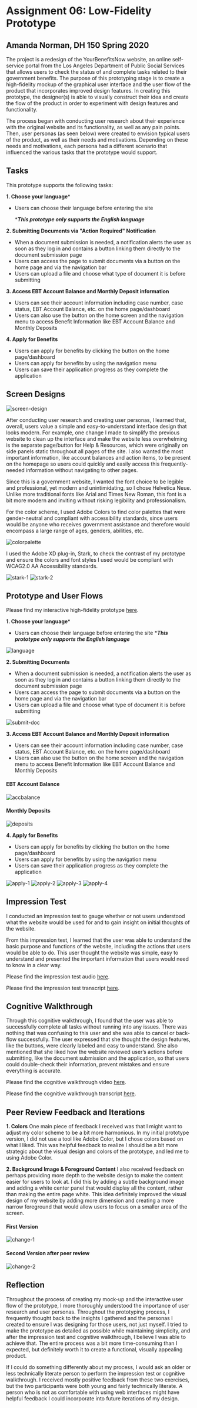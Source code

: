 # Assignment 06: Low-Fidelity Prototype
## Amanda Norman, DH 150 Spring 2020

The project is a redesign of the YourBenefitsNow website, an online self-service portal from the Los Angeles Department of Public Social Services that allows users to check the status of and complete tasks related to their government benefits. The purpose of this prototyping stage is to create a high-fidelity mockup of the graphical user interface and the user flow of the product that incorporates improved design features. In creating this prototype, the designer(s) is able to visually construct their idea and create the flow of the product in order to experiment with design features and functionality.  

The process began with conducting user research about their experience with the original website and its functionality, as well as any pain points. Then, user personas (as seen below) were created to envision typical users of the product, as well as their needs and motivations. Depending on these needs and motivations, each persona had a different scenario that influenced the various tasks that the prototype would support.

## Tasks 
This prototype supports the following tasks:

**1. Choose your language***
* Users can choose their language before entering the site

   ****This prototype only supports the English language***

**2. Submitting Documents via "Action Required" Notification**
* When a document submission is needed, a notification alerts the user as soon as they log in and contains a button linking them directly to the document submission page
* Users can access the page to submit documents via a button on the home page and via the navigation bar
* Users can upload a file and choose what type of document it is before submitting

**3. Access EBT Account Balance and Monthly Deposit information**
* Users can see their account information including case number, case status, EBT Account Balance, etc. on the home page/dashboard
* Users can also use the button on the home screen and the navigation menu to access Benefit Information like EBT Account Balance and Monthly Deposits 

**4. Apply for Benefits**
* Users can apply for benefits by clicking the button on the home page/dashboard
* Users can apply for benefits by using the navigation menu
* Users can save their application progress as they complete the application

## Screen Designs
![screen-design](https://github.com/amanda-norman/DH150-amandanorman/blob/master/proto-pic1.png)

After conducting user research and creating user personas, I learned that, overall, users value a simple and easy-to-understand interface design that looks modern. For example, one change I made to simplify the previous website to clean up the interface and make the website less overwhelming is the separate page/button for Help & Resources, which were originally on side panels static throughout all pages of the site. I also wanted the most important information, like account balances and action items, to be present on the homepage so users could quickly and easily access this frequently-needed information without navigating to other pages.

Since this is a government website, I wanted the font choice to be legible and professional, yet modern and unintimidating, so I chose Helvetica Neue. Unlike more traditional fonts like Arial and Times New Roman, this font is a bit more modern and inviting without risking legibility and professionalism.

For the color scheme, I used Adobe Colors to find color palettes that were gender-neutral and compliant with accessibility standards, since users would be anyone who receives government assistance and therefore would encompass a large range of ages, genders, abilities, etc. 

![colorpalette](https://github.com/amanda-norman/DH150-amandanorman/blob/master/colorpalette.png)

I used the Adobe XD plug-in, Stark, to check the contrast of my prototype and ensure the colors and font styles I used would be compliant with WCAG2.0 AA Accessibility standards.

![stark-1](https://github.com/amanda-norman/DH150-amandanorman/blob/master/stark-1.png)
![stark-2](https://github.com/amanda-norman/DH150-amandanorman/blob/master/stark-2.png)

## Prototype and User Flows

Please find my interactive high-fidelity prototype [here](https://xd.adobe.com/view/6595b4dc-c76f-467d-404b-50a635c2572a-13a4/?fullscreen&hints=off).

**1. Choose your language***
* Users can choose their language before entering the site
****This prototype only supports the English language***

![language](https://github.com/amanda-norman/DH150-amandanorman/blob/master/language.png)

**2. Submitting Documents**
* When a document submission is needed, a notification alerts the user as soon as they log in and contains a button linking them directly to the document submission page
* Users can access the page to submit documents via a button on the home page and via the navigation bar
* Users can upload a file and choose what type of document it is before submitting

![submit-doc](https://github.com/amanda-norman/DH150-amandanorman/blob/master/submit-doc.png)

**3. Access EBT Account Balance and Monthly Deposit information**
* Users can see their account information including case number, case status, EBT Account Balance, etc. on the home page/dashboard
* Users can also use the button on the home screen and the navigation menu to access Benefit Information like EBT Account Balance and Monthly Deposits 

#### EBT Account Balance
![accbalance](https://github.com/amanda-norman/DH150-amandanorman/blob/master/accbalance.png)

#### Monthly Deposits
![deposits](https://github.com/amanda-norman/DH150-amandanorman/blob/master/monthlydeposit.png)


**4. Apply for Benefits**
* Users can apply for benefits by clicking the button on the home page/dashboard
* Users can apply for benefits by using the navigation menu
* Users can save their application progress as they complete the application

![apply-1](https://github.com/amanda-norman/DH150-amandanorman/blob/master/app-1.png)
![apply-2](https://github.com/amanda-norman/DH150-amandanorman/blob/master/app-2.png)
![apply-3](https://github.com/amanda-norman/DH150-amandanorman/blob/master/app-3.png)
![apply-4](https://github.com/amanda-norman/DH150-amandanorman/blob/master/app-4.png)


## Impression Test
I conducted an impression test to gauge whether or not users understood what the website would be used for and to gain insight on initial thoughts of the website.

From this impression test, I learned that the user was able to understand the basic purpose and functions of the website, including the actions that users would be able to do. This user thought the website was simple, easy to understand and presented the important information that users would need to know in a clear way.

Please find the impression test audio [here](https://drive.google.com/file/d/17U1vTnZsuDT6uVyiIdSK5wUqUUKdC3Wg/view?usp=sharing).

Please find the impression test transcript [here](https://docs.google.com/document/d/17_V0yzWh-XMKGflbaWx-KPPLX1_c3pKPl8Q0GeP1cmw/edit?usp=sharing).


## Cognitive Walkthrough
Through this cognitive walkthrough, I found that the user was able to successfully complete all tasks without running into any issues. There was nothing that was confusing to this user and she was able to cancel or back-flow successfully. The user expressed that she thought the design features, like the buttons, were clearly labeled and easy to understand. She also mentioned that she liked how the website reviewed user’s actions before submitting, like the document submission and the application, so that users could double-check their information, prevent mistakes and ensure everything is accurate. 

Please find the cognitive walkthrough video [here](https://drive.google.com/file/d/1ggONbg61i2XnXcrT6EK742mkoQuoJk__/view?usp=sharing).

Please find the cognitive walkthrough transcript [here](https://docs.google.com/document/d/12fGHCd6HnUBvG2yELPFhbIk4Q9cXt0vwbW0n2s9TnEk/edit?usp=sharing).

## Peer Review Feedback and Iterations
**1. Colors**
One main piece of feedback I received was that I might want to adjust my color scheme to be a bit more harmonious. In my initial prototype version, I did not use a tool like Adobe Color, but I chose colors based on what I liked. This was helpful feedback to realize I should be a bit more strategic about the visual design and colors of the prototype, and led me to using Adobe Color.

**2. Background Image & Foreground Content**
I also received feedback on perhaps providing more depth to the website design to make the content easier for users to look at. I did this by adding a subtle background image and adding a white center panel that would display all the content, rather than making the entire page white. This idea definitely improved the visual design of my website by adding more dimension and creating a more narrow foreground that would allow users to focus on a smaller area of the screen. 

#### First Version
![change-1](https://github.com/amanda-norman/DH150-amandanorman/blob/master/change-1.png)

#### Second Version after peer review
![change-2](https://github.com/amanda-norman/DH150-amandanorman/blob/master/change-3.png)



## Reflection
Throughout the process of creating my mock-up and the interactive user flow of the prototype, I more thoroughly understood the importance of user research and user personas. Throughout the prototyping process, I frequently thought back to the insights I gathered and the personas I created to ensure I was designing for those users, not just myself. I tried to make the prototype as detailed as possible while maintaining simplicity, and after the impression test and cognitive walkthrough, I believe I was able to achieve that. The entire process was a bit more time-consuming than I expected, but definitely worth it to create a functional, visually appealing product. 

If I could do something differently about my process, I would ask an older or less technically literate person to perform the impression test or cognitive walkthrough. I received mostly positive feedback from these two exercises, but the two participants were both young and fairly technically literate. A person who is not as comfortable with using web interfaces might have helpful feedback I could incorporate into future iterations of my design. 



